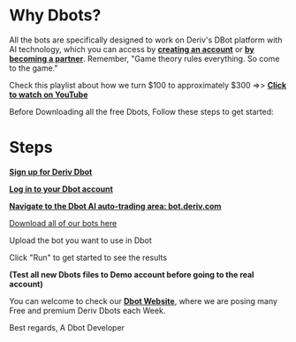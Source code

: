 # Why Dbots?
All the bots are specifically designed to work on Deriv's DBot platform with AI technology, which you can access by <b><a href="https://dboty.com/Deriv-github">creating an account</a></b> or <b><a href="https://dboty.com/Deriv-github">by becoming a partner</a></b>. Remember, "Game theory rules everything. So come to the game."

Check this playlist about how we turn $100 to approximately $300 =>> <b><a href="https://www.youtube.com/watch?v=ZlH-tWCum74&list=PLGPX9PHIb5CV2QyhnFFqy1ypHnUoaXJA9&pp=gAQBiAQB">Click to watch on YouTube</a></b>



Before Downloading all the free Dbots, Follow these steps to get started:

# Steps
<b><a href="https://dboty.com/Deriv-github">Sign up for Deriv Dbot</a></b>

<b><a href="https://dboty.com/Deriv-github">Log in to your Dbot account</a></b>

<b><a href="https://dboty.com/Deriv-github">Navigate to the Dbot AI auto-trading area: bot.deriv.com</a></b>

<a href="https://github.com/DerivBots/Free-Dbots/archive/refs/heads/main.zip">Download all of our bots here</a>

Upload the bot you want to use in Dbot

Click "Run" to get started to see the results

<b>(Test all new Dbots files to Demo account before going to the real account)</b>
  
  You can welcome to check our <b><a href="https://dboty.com">Dbot Website</a></b>, where we are posing many Free and premium Deriv Dbots each Week.
  
  Best regards, A Dbot Developer
